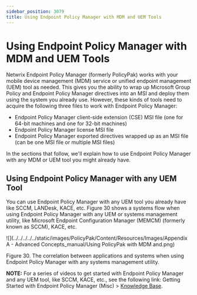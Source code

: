 ```yaml
---
sidebar_position: 3079
title: Using Endpoint Policy Manager with MDM and UEM Tools
---
```


# Using Endpoint Policy Manager with MDM and UEM Tools

Netwrix Endpoint Policy Manager (formerly PolicyPak) works with your mobile device management (MDM) service or unified endpoint management (UEM) tool as needed. This gives you the ability to wrap up Microsoft Group Policy and Endpoint Policy Manager directives into an MSI and deploy them using the system you already use. However, these kinds of tools need to acquire the following three files to work with Endpoint Policy Manager:

* Endpoint Policy Manager client-side extension (CSE) MSI file (one for 64-bit machines and one for 32-bit machines)
* Endpoint Policy Manager license MSI file
* Endpoint Policy Manager exported directives wrapped up as an MSI file (can be one MSI file or multiple MSI files)

In the sections that follow, we'll explain how to use Endpoint Policy Manager with any MDM or UEM tool you might already have.

## Using Endpoint Policy Manager with any UEM Tool

You can use Endpoint Policy Manager with any UEM tool you already have like SCCM, LANDesk, KACE, etc. Figure 30 shows a systems flow when using Endpoint Policy Manager with any UEM or systems management utility, like Microsoft Endpoint Configuration Manager (MEMCM) (formerly known as SCCM), KACE, etc.

![](../../../../../static/images/PolicyPak/Content/Resources/Images/Appendix A - Advanced Concepts_manual/Using PolicyPak with MDM and.png)

Figure 30. The correlation between applications and systems when using Endpoint Policy Manager with any systems management utility.

**NOTE:**  For a series of videos to get started with Endpoint Policy Manager and any UEM tool, like SCCM, KACE, etc., see the following link: Getting Started with Endpoint Policy Manager (Misc) > [Knowledge Base](../GettingStarted/Overview/KnowledgeBase "Knowledge Base").